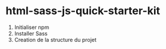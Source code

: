 # html-sass-js-quick-starter-kit
1. Initialiser npm
2. Installer Sass
3. Creation de la structure du projet